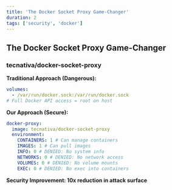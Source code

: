 ```yaml
---
title: 'The Docker Socket Proxy Game-Changer'
duration: 2
tags: ['security', 'docker']
---
```


## The Docker Socket Proxy Game-Changer

### tecnativa/docker-socket-proxy

**Traditional Approach (Dangerous):**

```yaml
volumes:
  - /var/run/docker.sock:/var/run/docker.sock
# Full Docker API access = root on host
```

**Our Approach (Secure):**

```yaml
docker-proxy:
  image: tecnativa/docker-socket-proxy
  environment:
    CONTAINERS: 1 # Can manage containers
    IMAGES: 1 # Can pull images
    INFO: 0 # DENIED: No system info
    NETWORKS: 0 # DENIED: No network access
    VOLUMES: 0 # DENIED: No volume mounts
    EXEC: 0 # DENIED: No exec into containers
```

**Security Improvement: 10x reduction in attack surface**
